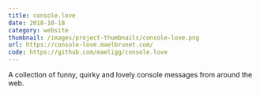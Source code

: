 ```yaml
---
title: console.love
date: 2018-10-18
category: website
thumbnail: /images/project-thumbnails/console-love.png
url: https://console-love.maelbrunet.com/
code: https://github.com/maeligg/console.love
---
```


A collection of funny, quirky and lovely console messages from around the web.